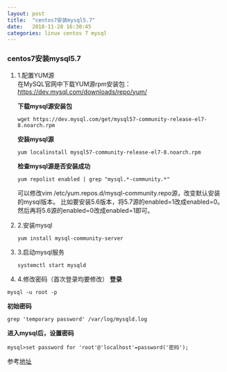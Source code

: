 ```yaml
---
layout: post
title:  "centos7安装mysql5.7"
date:   2018-11-28 16:30:45
categories: linux centos 7 mysql
---
```


### centos7安装mysql5.7

1. 1.配置YUM源  
    在MySQL官网中下载YUM源rpm安装包：https://dev.mysql.com/downloads/repo/yum/

    **下载mysql源安装包**
    ```shell
    wget https://dev.mysql.com/get/mysql57-community-release-el7-8.noarch.rpm
    ```

    **安装mysql源**

    ```shell
    yum localinstall mysql57-community-release-el7-8.noarch.rpm
    ```

    **检查mysql源是否安装成功**

    ```shell
    yum repolist enabled | grep "mysql.*-community.*"
    ```
    可以修改vim /etc/yum.repos.d/mysql-community.repo源，改变默认安装的mysql版本。
	比如要安装5.6版本，将5.7源的enabled=1改成enabled=0。然后再将5.6源的enabled=0改成enabled=1即可。

2. 2.安装mysql  
    ```shell
    yum install mysql-community-server
    ```
    
3. 3.启动mysql服务
    ```shell
    systemctl start mysqld
    ```
    
4. 4.修改密码（首次登录均要修改）
  **登录**  
  ```shell
  mysql -u root -p
  ```  
  **初始密码**  
  ```shell
  grep 'temporary password' /var/log/mysqld.log
  ```  
  **进入mysql后，设置密码**  
  ```shell
  mysql>set password for 'root'@'localhost'=password('密码');
  ```

参考[地址](https://www.linuxidc.com/Linux/2016-09/135288.htm)
